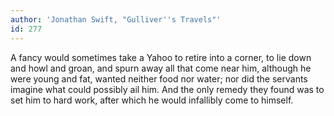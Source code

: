 ```yaml
---
author: 'Jonathan Swift, "Gulliver''s Travels"'
id: 277
---
```


A fancy would sometimes take a Yahoo to retire into a corner, to lie down and howl and groan, and spurn away all that come near him, although he were young and fat, wanted neither food nor water; nor did the servants imagine what could possibly ail him. And the only remedy they found was to set him to hard work, after which he would infallibly come to himself.